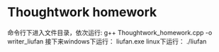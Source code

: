 Thoughtwork homework
===============
命令行下进入文件目录，依次运行:
g++ Thoughtwork_homework.cpp -o writer_liufan
接下来windows下运行：
liufan.exe
linux下运行：
./liufan

